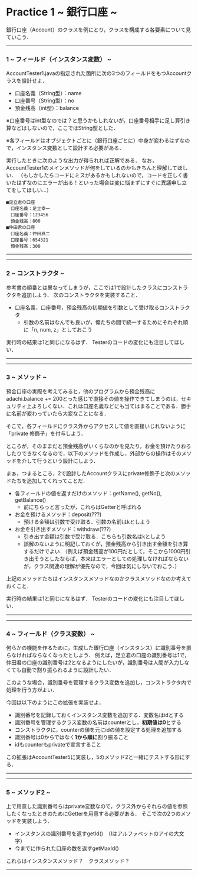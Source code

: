 # Practice 1 ~ 銀行口座 ~
銀行口座（Account）のクラスを例にとり，クラスを構成する各要素について見ていこう．

---

### 1 ~ フィールド（インスタンス変数） ~
AccountTester1.javaの指定された箇所に次の3つのフィールドをもつAccountクラスを設計せよ．

- 口座名義（String型）：name
- 口座番号（String型）：no
- 預金残高（int型）：balance

※口座番号はint型なのでは？と思うかもしれないが，口座番号相手に足し算引き算などはしないので，ここではString型とした．

※各フィールドはオブジェクトごとに（銀行口座ごとに）中身が変わるはずなので，インスタンス変数として設計する必要がある．

実行したときに次のような出力が得られれば正解である．
なお，AccountTester1のメインメソッドが何をしているのかもきちんと理解してほしい．
（もしかしたらコードにミスがあるかもしれないので，コードを正しく書いたはずなのにエラーが出る！といった場合は変に悩まずにすぐに異議申し立てをしてほしい…）

```
■足立君の口座
　口座名義：足立幸一
　口座番号：123456
　預金残高：800
■仲田君の口座
　口座名義：仲田真二
　口座番号：654321
　預金残高：300
```

---

---

### 2 ~ コンストラクタ ~
参考書の順番とは異なってしまうが，ここでは1で設計したクラスにコンストラクタを追加しよう．
次のコンストラクタを実装すること．

- 口座名義，口座番号，預金残高の初期値を引数として受け取るコンストラクタ
	- 引数の名前はなんでも良いが，俺たちの間で統一するためにそれぞれ順に「n, num, z」としておこう

実行時の結果は1と同じになるはず．
Testerのコードの変化にも注目してほしい．

---

---

### 3 ~ メソッド ~
預金口座の実際を考えてみると，他のプログラムから預金残高にadachi.balance += 200とった感じで直接その値を操作できてしまうのは，セキュリティ上よろしくない．これは口座名義などにも当てはまることである．勝手に名前が変わっていたら大変なことになる．

そこで，各フィールドにクラス外からアクセスして値を直接いじれないように「private 修飾子」を付与しよう．

ところが，そのままだと預金残高がいくらなのかを見たり，お金を預けたりおろしたりできなくなるので，以下のメソッドを作成し，外部からの操作はそのメソッドを介して行うという設計にしよう．

まぁ，つまるところ，2で設計したAccountクラスにprivate修飾子と次のメソッドたちを追加してくれってことだ．

- 各フィールドの値を返すだけのメソッド：getName(), getNo(), getBalance()
	- 前にちらっと言ったが，これらはGetterと呼ばれる
- お金を預けるメソッド：deposit(???)
	- 預ける金額は引数で受け取る．引数の名前はkとしよう
- お金を引き出すメソッド：withdraw(???)
	- 引き出す金額は引数で受け取る．こちらも引数名はkとしよう
	- 誤解のないように明記しておくが，預金残高から引き出す金額を引き算するだけでよい．（例えば預金残高が100円だとして，そこから1000円引き出そうとしたならば，本来はエラーとしての処理しなければならないが，クラス関連の理解が優先なので，今回は気にしないでおこう．）

上記のメソッドたちはインスタンスメソッドなのかクラスメソッドなのか考えておくこと．

実行時の結果は1と同じになるはず．
Testerのコードの変化にも注目してほしい．

---
---

### 4 ~ フィールド（クラス変数） ~
何らかの機能を作るために，生成した銀行口座（インスタンス）に識別番号を振らなければならなくなったとしよう．
例えば，足立君の口座の識別番号は1で，仲田君の口座の識別番号は2となるようにしたいが，識別番号は人間が入力しなくても自動で割り振られるように設計したい．

このような場合，識別番号を管理するクラス変数を追加し，コンストラクタ内で処理を行う方がよい．

今回は以下のようにこの拡張を実装せよ．

- 識別番号を記録しておくインスタンス変数を追加する．変数名はidとする
- 識別番号を管理するクラス変数の名前はcounterとし，**初期値は0**とする
- コンストラクタに，counterの値を元にidの値を設定する処理を追加する
- 識別番号は0からではなく**1から順に**割り振ること
- idもcounterもprivateで宣言すること

この拡張はAccountTester5に実装し，5のメソッド2と一緒にテストする形にする．

---
---

### 5 ~ メソッド2 ~
上で用意した識別番号らはprivate変数なので，クラス外からそれらの値を参照したくなったときのためにGetterを用意する必要がある．
そこで次の2つのメソッドを実装しよう．

- インスタンスの識別番号を返すgetId()　（Iはアルファベットのアイの大文字）
- 今までに作られた口座の数を返すgetMaxId()

これらはインスタンスメソッド？　クラスメソッド？

---
